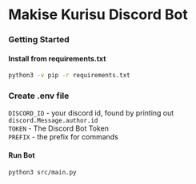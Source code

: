 # Makise Kurisu Discord Bot

### Getting Started
#### Install from requirements.txt
```bash
python3 -v pip -r requirements.txt
```

### Create .env file
`DISCORD_ID` - your discord id, found by printing out `discord.Message.author.id`\
`TOKEN` - The Discord Bot Token\
`PREFIX` - the prefix for commands

#### Run Bot
```bash
python3 src/main.py
```
